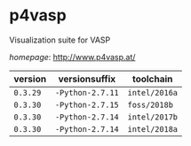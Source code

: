 # p4vasp

Visualization suite for VASP

*homepage*: <http://www.p4vasp.at/>

version | versionsuffix | toolchain
--------|---------------|----------
``0.3.29`` | ``-Python-2.7.11`` | ``intel/2016a``
``0.3.30`` | ``-Python-2.7.15`` | ``foss/2018b``
``0.3.30`` | ``-Python-2.7.14`` | ``intel/2017b``
``0.3.30`` | ``-Python-2.7.14`` | ``intel/2018a``
